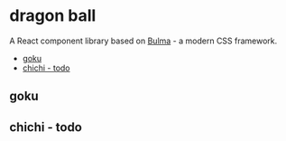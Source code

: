 # dragon ball

A React component library based on [Bulma](https://bulma.io/) - a modern CSS framework.

<!-- START doctoc generated TOC please keep comment here to allow auto update -->
<!-- DON'T EDIT THIS SECTION, INSTEAD RE-RUN doctoc TO UPDATE -->

- [goku](#goku)
- [chichi - todo](#chichi---todo)

<!-- END doctoc generated TOC please keep comment here to allow auto update -->

## goku

## chichi - todo
